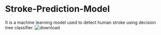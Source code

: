 # Stroke-Prediction-Model
It is a machine learning model used to detect human stroke using decision tree classifier.
![download](https://user-images.githubusercontent.com/65180814/112335679-70544300-8ce2-11eb-8cae-1f6c3525b00f.png)
